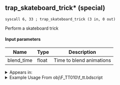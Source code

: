 ## trap_skateboard_trick* (special)

`syscall 6, 33 ; trap_skateboard_trick (3 in, 0 out)`

Perform a skateboard trick

#### Input parameters
| Name | Type | Description
|------|------|------------
| blend_time   | float   | Time to blend animations




<details>
	<summary>Appears in:</summary>
| filename | Entity (obj)
|----------|-------------
| obj\F_TT010\f_tt.bdscript       | ((F) Skateboard (TT))          
| obj\F_TT010_AL\f_tt.bdscript       | ((F) Skateboard (AL))          
| obj\F_TT010_CA\f_tt.bdscript       | ((F) Skateboard (CA))          
| obj\F_TT010_HE\f_tt.bdscript       | ((F) Skateboard (HE))          
| obj\F_TT010_NM\f_tt.bdscript       | ((F) Skateboard (NM))          
| obj\F_TT010_SORA\f_tt.bdscript       | ((F) Skateboard (SORA) (TT))          
| obj\F_TT010_TR\f_tt.bdscript       | ((F) Skateboard (TR))          
| obj\F_TT010_WI\f_tt.bdscript       | ((F) Skateboard (WI))          
| obj\N_EX650_TT_B_SKATE_RTN\n_ex.bdscript       | ((N) Villager (boy) (TT_B_SKATE) (RTN) (EX))          
| obj\N_EX670_TT_A_SKATE_RTN\n_ex.bdscript       | ((N) Villager (girl) (TT_A_SKATE) (RTN) (EX))          
| obj\N_EX680_TT_B_SKATE_RTN\n_ex.bdscript       | ((N) Villager (man) (TT_B_SKATE) (RTN) (EX))          
| obj\N_EX690_TT_A_SKATE_RTN\n_ex.bdscript       | ((N) Villager (woman) (TT_A_SKATE) (RTN) (EX))          
| obj\N_EX740_TT_SKATE_RTN\n_ex.bdscript       | ((N) Dove (TT) (SKATE) (RTN) (EX))          

</details>

<details>
	<summary>Example Usage From obj\F_TT010\f_tt.bdscript</summary>
```
L483:
 popToSp 4
 popToSp 8
 popToSp 0
 pushFromFSp 4
 gosub 8, L205
 memcpyToSp 16, 16
 pushFromPSp 16
 pushFromPAi L4920 ; ___ai '00' (L4920)
 pushFromFSp 8
 syscall 1, 157 ; trap_obj_camera_start (3 in, 0 out)
 pushFromFSp 8
 pushImm 263
 pushImmf 0
 syscall 6, 33 ; trap_skateboard_trick (3 in, 0 out)
 pushFromFSp 8
 pushImmf 0
 syscall 1, 128 ; trap_obj_sysjump (2 in, 0 out)
 ret
```
</details>

